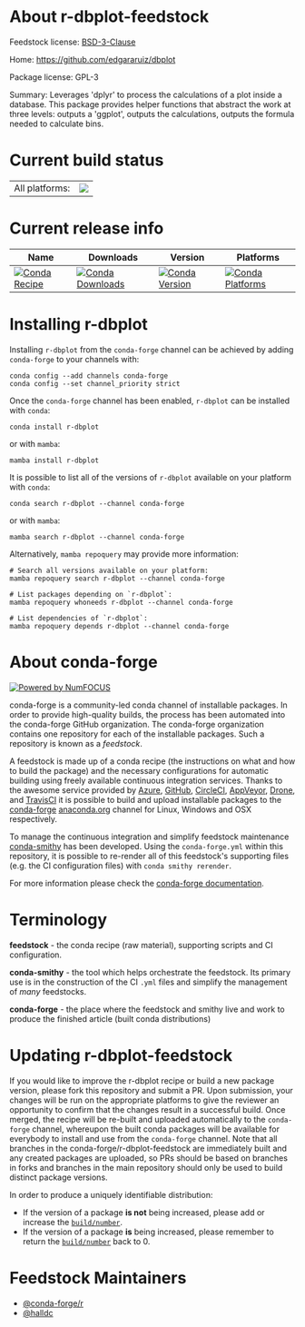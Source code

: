 About r-dbplot-feedstock
========================

Feedstock license: [BSD-3-Clause](https://github.com/conda-forge/r-dbplot-feedstock/blob/main/LICENSE.txt)

Home: https://github.com/edgararuiz/dbplot

Package license: GPL-3

Summary: Leverages 'dplyr' to process the calculations of a plot inside a database.  This package provides helper functions that abstract the work at three levels: outputs a 'ggplot', outputs the calculations, outputs the formula needed to calculate bins.

Current build status
====================


<table><tr><td>All platforms:</td>
    <td>
      <a href="https://dev.azure.com/conda-forge/feedstock-builds/_build/latest?definitionId=6021&branchName=main">
        <img src="https://dev.azure.com/conda-forge/feedstock-builds/_apis/build/status/r-dbplot-feedstock?branchName=main">
      </a>
    </td>
  </tr>
</table>

Current release info
====================

| Name | Downloads | Version | Platforms |
| --- | --- | --- | --- |
| [![Conda Recipe](https://img.shields.io/badge/recipe-r--dbplot-green.svg)](https://anaconda.org/conda-forge/r-dbplot) | [![Conda Downloads](https://img.shields.io/conda/dn/conda-forge/r-dbplot.svg)](https://anaconda.org/conda-forge/r-dbplot) | [![Conda Version](https://img.shields.io/conda/vn/conda-forge/r-dbplot.svg)](https://anaconda.org/conda-forge/r-dbplot) | [![Conda Platforms](https://img.shields.io/conda/pn/conda-forge/r-dbplot.svg)](https://anaconda.org/conda-forge/r-dbplot) |

Installing r-dbplot
===================

Installing `r-dbplot` from the `conda-forge` channel can be achieved by adding `conda-forge` to your channels with:

```
conda config --add channels conda-forge
conda config --set channel_priority strict
```

Once the `conda-forge` channel has been enabled, `r-dbplot` can be installed with `conda`:

```
conda install r-dbplot
```

or with `mamba`:

```
mamba install r-dbplot
```

It is possible to list all of the versions of `r-dbplot` available on your platform with `conda`:

```
conda search r-dbplot --channel conda-forge
```

or with `mamba`:

```
mamba search r-dbplot --channel conda-forge
```

Alternatively, `mamba repoquery` may provide more information:

```
# Search all versions available on your platform:
mamba repoquery search r-dbplot --channel conda-forge

# List packages depending on `r-dbplot`:
mamba repoquery whoneeds r-dbplot --channel conda-forge

# List dependencies of `r-dbplot`:
mamba repoquery depends r-dbplot --channel conda-forge
```


About conda-forge
=================

[![Powered by
NumFOCUS](https://img.shields.io/badge/powered%20by-NumFOCUS-orange.svg?style=flat&colorA=E1523D&colorB=007D8A)](https://numfocus.org)

conda-forge is a community-led conda channel of installable packages.
In order to provide high-quality builds, the process has been automated into the
conda-forge GitHub organization. The conda-forge organization contains one repository
for each of the installable packages. Such a repository is known as a *feedstock*.

A feedstock is made up of a conda recipe (the instructions on what and how to build
the package) and the necessary configurations for automatic building using freely
available continuous integration services. Thanks to the awesome service provided by
[Azure](https://azure.microsoft.com/en-us/services/devops/), [GitHub](https://github.com/),
[CircleCI](https://circleci.com/), [AppVeyor](https://www.appveyor.com/),
[Drone](https://cloud.drone.io/welcome), and [TravisCI](https://travis-ci.com/)
it is possible to build and upload installable packages to the
[conda-forge](https://anaconda.org/conda-forge) [anaconda.org](https://anaconda.org/)
channel for Linux, Windows and OSX respectively.

To manage the continuous integration and simplify feedstock maintenance
[conda-smithy](https://github.com/conda-forge/conda-smithy) has been developed.
Using the ``conda-forge.yml`` within this repository, it is possible to re-render all of
this feedstock's supporting files (e.g. the CI configuration files) with ``conda smithy rerender``.

For more information please check the [conda-forge documentation](https://conda-forge.org/docs/).

Terminology
===========

**feedstock** - the conda recipe (raw material), supporting scripts and CI configuration.

**conda-smithy** - the tool which helps orchestrate the feedstock.
                   Its primary use is in the construction of the CI ``.yml`` files
                   and simplify the management of *many* feedstocks.

**conda-forge** - the place where the feedstock and smithy live and work to
                  produce the finished article (built conda distributions)


Updating r-dbplot-feedstock
===========================

If you would like to improve the r-dbplot recipe or build a new
package version, please fork this repository and submit a PR. Upon submission,
your changes will be run on the appropriate platforms to give the reviewer an
opportunity to confirm that the changes result in a successful build. Once
merged, the recipe will be re-built and uploaded automatically to the
`conda-forge` channel, whereupon the built conda packages will be available for
everybody to install and use from the `conda-forge` channel.
Note that all branches in the conda-forge/r-dbplot-feedstock are
immediately built and any created packages are uploaded, so PRs should be based
on branches in forks and branches in the main repository should only be used to
build distinct package versions.

In order to produce a uniquely identifiable distribution:
 * If the version of a package **is not** being increased, please add or increase
   the [``build/number``](https://docs.conda.io/projects/conda-build/en/latest/resources/define-metadata.html#build-number-and-string).
 * If the version of a package **is** being increased, please remember to return
   the [``build/number``](https://docs.conda.io/projects/conda-build/en/latest/resources/define-metadata.html#build-number-and-string)
   back to 0.

Feedstock Maintainers
=====================

* [@conda-forge/r](https://github.com/orgs/conda-forge/teams/r/)
* [@halldc](https://github.com/halldc/)


